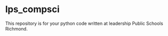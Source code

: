 # lps_compsci

This repository is for your python code written at leadership Public Schools Richmond. 
